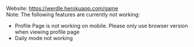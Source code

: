 Website: https://werdle.herokuapp.com/game <br />
Note: The following features are currently not working: <br />
* Profile Page is not working on mobile. Please only use browser version when viewing profile page
* Daily mode not working
